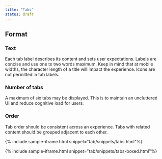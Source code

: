 ```yaml
---
title: "Tabs"
status: draft
---
```


## Format

### Text
Each tab label describes its content and sets user expectations. Labels are concise and use one to two words maximum. Keep in mind that at mobile widths, the character length of a title will impact the experience. Icons are not permitted in tab labels.

### Number of tabs
A maximum of six tabs may be displayed. This is to maintain an uncluttered UI and reduce cognitive load for users.

### Order
Tab order should be consistent across an experience. Tabs with related content should be grouped adjacent to each other.

{% include sample-iframe.html snippet="tab/snippets/tabs.html"%}

{% include sample-iframe.html snippet="tab/snippets/tabs-boxed.html"%}
